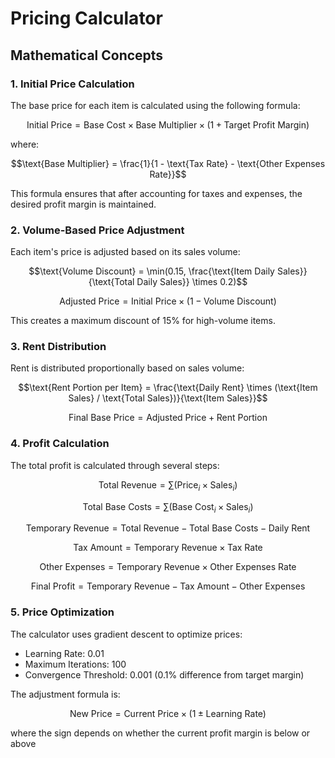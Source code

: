 # Pricing Calculator

## Mathematical Concepts

### 1. Initial Price Calculation
The base price for each item is calculated using the following formula:

$$\text{Initial Price} = \text{Base Cost} \times \text{Base Multiplier} \times (1 + \text{Target Profit Margin})$$

where:

$$\text{Base Multiplier} = \frac{1}{1 - \text{Tax Rate} - \text{Other Expenses Rate}}$$

This formula ensures that after accounting for taxes and expenses, the desired profit margin is maintained.

### 2. Volume-Based Price Adjustment

Each item's price is adjusted based on its sales volume:

$$\text{Volume Discount} = \min(0.15, \frac{\text{Item Daily Sales}}{\text{Total Daily Sales}} \times 0.2)$$

$$\text{Adjusted Price} = \text{Initial Price} \times (1 - \text{Volume Discount})$$

This creates a maximum discount of 15% for high-volume items.

### 3. Rent Distribution
Rent is distributed proportionally based on sales volume:

$$\text{Rent Portion per Item} = \frac{\text{Daily Rent} \times (\text{Item Sales} / \text{Total Sales})}{\text{Item Sales}}$$

$$\text{Final Base Price} = \text{Adjusted Price} + \text{Rent Portion}$$

### 4. Profit Calculation

The total profit is calculated through several steps:

$$\text{Total Revenue} = \sum (\text{Price}_i \times \text{Sales}_i)$$

$$\text{Total Base Costs} = \sum (\text{Base Cost}_i \times \text{Sales}_i)$$

$$\text{Temporary Revenue} = \text{Total Revenue} - \text{Total Base Costs} - \text{Daily Rent}$$

$$\text{Tax Amount} = \text{Temporary Revenue} \times \text{Tax Rate}$$

$$\text{Other Expenses} = \text{Temporary Revenue} \times \text{Other Expenses Rate}$$

$$\text{Final Profit} = \text{Temporary Revenue} - \text{Tax Amount} - \text{Other Expenses}$$

### 5. Price Optimization
The calculator uses gradient descent to optimize prices:
- Learning Rate: 0.01
- Maximum Iterations: 100
- Convergence Threshold: 0.001 (0.1% difference from target margin)

The adjustment formula is:

$$\text{New Price} = \text{Current Price} \times (1 \pm \text{Learning Rate})$$

where the sign depends on whether the current profit margin is below or above 
